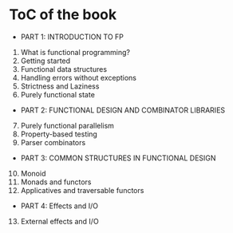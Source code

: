 # ToC of the book
* PART 1: INTRODUCTION TO FP
1. What is functional programming?
2. Getting started
3. Functional data structures
4. Handling errors without exceptions
5. Strictness and Laziness
6. Purely functional state
* PART 2: FUNCTIONAL DESIGN AND COMBINATOR LIBRARIES
7. Purely functional parallelism
8. Property-based testing
9. Parser combinators
* PART 3: COMMON STRUCTURES IN FUNCTIONAL DESIGN
10. Monoid
11. Monads and functors
12. Applicatives and traversable functors
* PART 4: Effects and I/O
13. External effects and I/O
